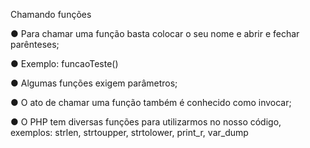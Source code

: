 Chamando funções

● Para chamar uma função basta colocar o seu nome e abrir e fechar
parênteses;

● Exemplo: funcaoTeste()

● Algumas funções exigem parâmetros;

● O ato de chamar uma função também é conhecido como invocar;

● O PHP tem diversas funções para utilizarmos no nosso código, exemplos:
strlen, strtoupper, strtolower, print_r, var_dump